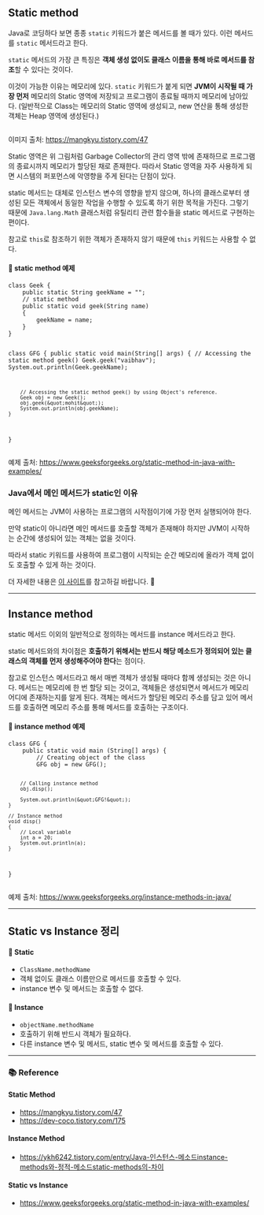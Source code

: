 <h2 id="static-method">Static method</h2>
<p>Java로 코딩하다 보면 종종 <code>static</code> 키워드가 붙은 메서드를 볼 때가 있다. 이런 메서드를 <code>static</code> 메서드라고 한다. </p>
<p><code>static</code> 메서드의 가장 큰 특징은 <strong>객체 생성 없이도 클래스 이름을 통해 바로 메서드를 참조</strong>할 수 있다는 것이다. </p>
<p>이것이 가능한 이유는 메모리에 있다. <code>static</code> 키워드가 붙게 되면 <strong>JVM이 시작될 때 가장 먼저</strong> 메모리의 Static 영역에 저장되고 프로그램이 종료될 때까지 메모리에 남아있다. (일반적으로 Class는 메모리의 Static 영역에 생성되고, new 연산을 통해 생성한 객체는 Heap 영역에 생성된다.)</p>
<p><img alt="" src="https://velog.velcdn.com/images/yje9802/post/2a94d1e3-21c7-4f18-b208-5ffdadec5cd5/image.png" /></p>
<p>이미지 출처: <a href="https://mangkyu.tistory.com/47">https://mangkyu.tistory.com/47</a></p>
<p>Static 영역은 위 그림처럼 Garbage Collector의 관리 영역 밖에 존재하므로 프로그램의 종료시까지 메모리가 할당된 채로 존재한다. 따라서 Static 영역을 자주 사용하게 되면 시스템의 퍼포먼스에 악영향을 주게 된다는 단점이 있다. </p>
<p>static 메서드는 대체로 인스턴스 변수의 영향을 받지 않으며, 하나의 클래스로부터 생성된 모든 객체에서 동일한 작업을 수행할 수 있도록 하기 위한 목적을 가진다. 그렇기 때문에 <code>Java.lang.Math</code> 클래스처럼 유틸리티 관련 함수들을 static 메서드로 구현하는 편이다. </p>
<p>참고로 <code>this</code>로 참조하기 위한 객체가 존재하지 않기 때문에 <code>this</code> 키워드는 사용할 수 없다.</p>
<h4 id="📌-static-method-예제">📌 static method 예제</h4>
<pre><code class="language-java">class Geek {
    public static String geekName = &quot;&quot;;
    // static method
    public static void geek(String name)
    {
        geekName = name;
    }
}

class GFG {
    public static void main(String[] args)
    {
        // Accessing the static method geek()
        Geek.geek(&quot;vaibhav&quot;);
        System.out.println(Geek.geekName);

        // Accessing the static method geek() by using Object's reference. 
        Geek obj = new Geek();
        obj.geek(&quot;mohit&quot;);
        System.out.println(obj.geekName);
    }
}</code></pre>
<p>예제 출처: <a href="https://www.geeksforgeeks.org/static-method-in-java-with-examples/">https://www.geeksforgeeks.org/static-method-in-java-with-examples/</a></p>
<h3 id="java에서-메인-메서드가-static인-이유">Java에서 메인 메서드가 static인 이유</h3>
<p>메인 메서드는 JVM이 사용하는 프로그램의 시작점이기에 가장 먼저 실행되어야 한다. </p>
<p>만약 static이 아니라면 메인 메서드를 호출할 객체가 존재해야 하지만 JVM이 시작하는 순간에 생성되어 있는 객체는 없을 것이다. </p>
<p>따라서 static 키워드를 사용하여 프로그램이 시작되는 순간 메모리에 올라가 객체 없이도 호출할 수 있게 하는 것이다. </p>
<p>더 자세한 내용은 <a href="https://www.scaler.com/topics/why-main-method-is-static-in-java/">이 사이트</a>를 참고하길 바랍니다. 💪</p>
<hr />
<h2 id="instance-method">Instance method</h2>
<p>static 메서드 이외의 일반적으로 정의하는 메서드를 instance 메서드라고 한다. </p>
<p>static 메서드와의 차이점은 <strong>호출하기 위해서는 반드시 해당 메소드가 정의되어 있는 클래스의 객체를 먼저 생성해주어야 한다</strong>는 점이다. </p>
<p>참고로 인스턴스 메서드라고 해서 매번 객체가 생성될 때마다 함께 생성되는 것은 아니다. 메서드는 메모리에 한 번 할당 되는 것이고, 객체들은 생성되면서 메서드가 메모리 어디에 존재하는지를 알게 된다. 객체는 메서드가 할당된 메모리 주소를 담고 있어 메서드를 호출하면 메모리 주소를 통해 메서드를 호출하는 구조이다. </p>
<h4 id="📌-instance-method-예제">📌 instance method 예제</h4>
<pre><code class="language-java">class GFG { 
    public static void main (String[] args) { 
        // Creating object of the class 
        GFG obj = new GFG();         

        // Calling instance method 
        obj.disp(); 

        System.out.println(&quot;GFG!&quot;); 
    } 

    // Instance method 
    void disp()                                 
    { 
        // Local variable 
        int a = 20;                             
        System.out.println(a); 
    } 
} </code></pre>
<p>예제 출처: <a href="https://www.geeksforgeeks.org/instance-methods-in-java/">https://www.geeksforgeeks.org/instance-methods-in-java/</a></p>
<hr />
<h2 id="static-vs-instance-정리">Static vs Instance 정리</h2>
<h4 id="📌-static">📌 Static</h4>
<ul>
<li><code>ClassName.methodName</code></li>
<li>객체 없이도 클래스 이름만으로 메서드를 호출할 수 있다. </li>
<li>instance 변수 및 메서드는 호출할 수 없다. </li>
</ul>
<h4 id="📌-instance">📌 Instance</h4>
<ul>
<li><code>objectName.methodName</code></li>
<li>호출하기 위해 반드시 객체가 필요하다.</li>
<li>다른 instance 변수 및 메서드, static 변수 및 메서드를 호출할 수 있다.</li>
</ul>
<hr />
<h3 id="📚-reference">📚 Reference</h3>
<h4 id="static-method-1">Static Method</h4>
<ul>
<li><a href="https://mangkyu.tistory.com/47">https://mangkyu.tistory.com/47</a></li>
<li><a href="https://dev-coco.tistory.com/175">https://dev-coco.tistory.com/175</a></li>
</ul>
<h4 id="instance-method-1">Instance Method</h4>
<ul>
<li><a href="https://ykh6242.tistory.com/entry/Java-%EC%9D%B8%EC%8A%A4%ED%84%B4%EC%8A%A4-%EB%A9%94%EC%86%8C%EB%93%9Cinstance-methods%EC%99%80-%EC%A0%95%EC%A0%81-%EB%A9%94%EC%86%8C%EB%93%9Cstatic-methods%EC%9D%98-%EC%B0%A8%EC%9D%B4">https://ykh6242.tistory.com/entry/Java-인스턴스-메소드instance-methods와-정적-메소드static-methods의-차이</a> </li>
</ul>
<h4 id="static-vs-instance">Static vs Instance</h4>
<ul>
<li><a href="https://www.geeksforgeeks.org/static-method-in-java-with-examples/">https://www.geeksforgeeks.org/static-method-in-java-with-examples/</a></li>
</ul>